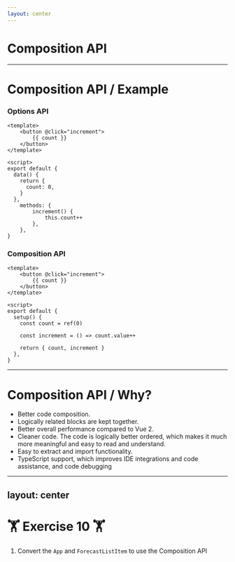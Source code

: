 ```yaml
---
layout: center
---
```


# Composition API

---

# Composition API / Example

<div class="grid grid-cols-2 gap-4 mt-6">

<div>

### Options API

```vue
<template>
    <button @click="increment">
        {{ count }}
    </button>
</template>

<script>
export default {
  data() {
    return {
      count: 0,
    }
  },
    methods: {
        increment() {
            this.count++
        },
    },
}
```

</div>

<div>

### Composition API

```vue
<template>
    <button @click="increment">
        {{ count }}
    </button>
</template>

<script>
export default {
  setup() {
    const count = ref(0)

    const increment = () => count.value++

    return { count, increment }
  },
}
```

</div>

</div>

---

# Composition API / Why?

- Better code composition.
- Logically related blocks are kept together.
- Better overall performance compared to Vue 2.
- Cleaner code. The code is logically better ordered, which makes it much more meaningful and easy to read and understand.
- Easy to extract and import functionality.
- TypeScript support, which improves IDE integrations and code assistance, and code debugging

---
layout: center
---

# 🏋️ Exercise 10 🏋️

1. Convert the `App` and `ForecastListItem` to use the Composition API
